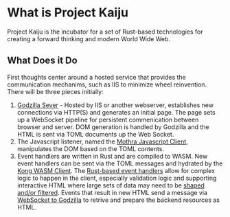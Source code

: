 # What is Project Kaiju

Project Kaiju is the incubator for a set of Rust-based technologies for creating a forward thinking and modern World Wide Web.

## What Does it Do

First thoughts center around a hosted service that provides the communication mechanims, such as IIS to minimize wheel reinvention.  There will be three pieces initially:

1. [Godzilla Sever](https://projectkaiju.github.io/Godzilla/) - Hosted by IIS or another webserver, establishes new connections via HTTP(S) and generates an initial page.  The page sets up a WebSocket pipeline for persistent commenication between browser and server.  DOM generation is handled by Godzilla and the HTML is sent via TOML documents up the Web Socket.
2. The Javascript listener, named the [Mothra Javascript Client](https://projectkaiju.github.io/Mothra/), manipulates the DOM based on the TOML contents.
3. Event handlers are written in Rust and are compiled to WASM.  New event handlers can be sent via the TOML messages and hydrated by the [Kong WASM Client](https://projectkaiju.github.io/Kong/).  The [Rust-based event handlers]() allow for complex logic to happen in the client, especially validation logic and supporting interactive HTML where large sets of data may need to be [shaped and/or filtered]().  Events that result in new HTML send a message via [WebSocket to Godzilla]() to retrive and prepare the backend resources as HTML.
